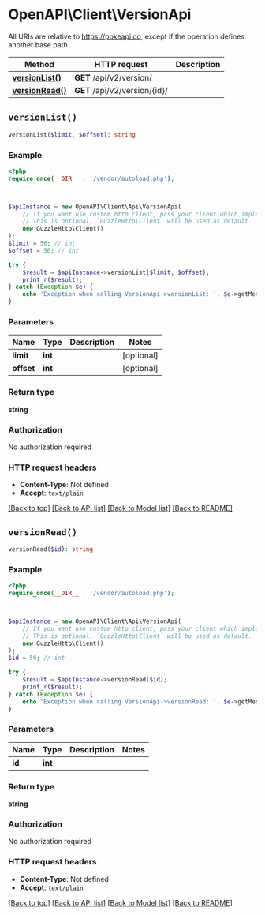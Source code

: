 # OpenAPI\Client\VersionApi

All URIs are relative to https://pokeapi.co, except if the operation defines another base path.

| Method | HTTP request | Description |
| ------------- | ------------- | ------------- |
| [**versionList()**](VersionApi.md#versionList) | **GET** /api/v2/version/ |  |
| [**versionRead()**](VersionApi.md#versionRead) | **GET** /api/v2/version/{id}/ |  |


## `versionList()`

```php
versionList($limit, $offset): string
```



### Example

```php
<?php
require_once(__DIR__ . '/vendor/autoload.php');



$apiInstance = new OpenAPI\Client\Api\VersionApi(
    // If you want use custom http client, pass your client which implements `GuzzleHttp\ClientInterface`.
    // This is optional, `GuzzleHttp\Client` will be used as default.
    new GuzzleHttp\Client()
);
$limit = 56; // int
$offset = 56; // int

try {
    $result = $apiInstance->versionList($limit, $offset);
    print_r($result);
} catch (Exception $e) {
    echo 'Exception when calling VersionApi->versionList: ', $e->getMessage(), PHP_EOL;
}
```

### Parameters

| Name | Type | Description  | Notes |
| ------------- | ------------- | ------------- | ------------- |
| **limit** | **int**|  | [optional] |
| **offset** | **int**|  | [optional] |

### Return type

**string**

### Authorization

No authorization required

### HTTP request headers

- **Content-Type**: Not defined
- **Accept**: `text/plain`

[[Back to top]](#) [[Back to API list]](../../README.md#endpoints)
[[Back to Model list]](../../README.md#models)
[[Back to README]](../../README.md)

## `versionRead()`

```php
versionRead($id): string
```



### Example

```php
<?php
require_once(__DIR__ . '/vendor/autoload.php');



$apiInstance = new OpenAPI\Client\Api\VersionApi(
    // If you want use custom http client, pass your client which implements `GuzzleHttp\ClientInterface`.
    // This is optional, `GuzzleHttp\Client` will be used as default.
    new GuzzleHttp\Client()
);
$id = 56; // int

try {
    $result = $apiInstance->versionRead($id);
    print_r($result);
} catch (Exception $e) {
    echo 'Exception when calling VersionApi->versionRead: ', $e->getMessage(), PHP_EOL;
}
```

### Parameters

| Name | Type | Description  | Notes |
| ------------- | ------------- | ------------- | ------------- |
| **id** | **int**|  | |

### Return type

**string**

### Authorization

No authorization required

### HTTP request headers

- **Content-Type**: Not defined
- **Accept**: `text/plain`

[[Back to top]](#) [[Back to API list]](../../README.md#endpoints)
[[Back to Model list]](../../README.md#models)
[[Back to README]](../../README.md)
